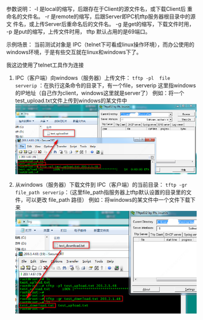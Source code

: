 参数说明：
              -l  是local的缩写，后跟存在于Client的源文件名，或下载Client后  重命名的文件名。
              -r   是remote的缩写，后跟Server即PC机tftp服务器根目录中的源文 件名，或上传Server后重命名后的文件名。
              -g  是get的缩写，下载文件时用，
              -p  是put的缩写，上传文件时用，
              tftp 默认占用的是69端口。

示例场景：
当前测试对象是 IPC（telnet下可看成linux操作环境），而办公使用的windows环境，于是有些交互就在linux和windows下了。

我这边使用了telnet工具作为连接
1. IPC（客户端）向windows（服务器）上传文件：
`tftp -pl  file  serverip`  ：在执行这条命令的目录下，有一个file，serverip 这里指windows的IP地址（自己作为client，windows这里就是server了）
例如：将一个test_upload.txt文件上传到windows的某文件中
![img](../zypictures/Linux/TestDeveloping_ftp_upload.png)
  
2. 从windows（服务器）下载文件到 IPC（客户端）的当前目录：
`tftp -gr file_path serverip`：（这里file_path指服务器上tftp默认设置的目录里的文件，可以更改 file_path 路径）
例如：将windows的某文件中一个文件下载下来
![img](../zypictures/Linux/TestDeveloping_ftp_download.png)